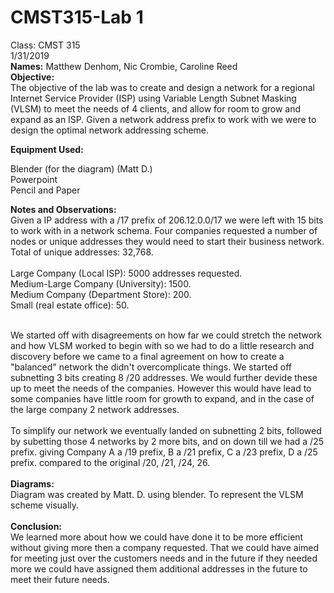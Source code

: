 # CMST315-Lab 1
Class: CMST 315<br>
1/31/2019<br>
<b>Names:</b> Matthew Denhom, Nic Crombie, Caroline Reed<br>
<b>Objective:</b><br> The objective of the lab was to create and design a network for a regional Internet Service Provider (ISP) using Variable Length Subnet Masking (VLSM) to meet the needs of 4 clients, and allow for room to grow and expand as an ISP. Given a network address prefix to work with we were to design the optimal network addressing scheme.

<b>Equipment Used:</b><br>

Blender (for the diagram) (Matt D.)<br>
Powerpoint <br>
Pencil and Paper <br>

<b>Notes and Observations:</b><br> Given a IP address with a /17 prefix of 206.12.0.0/17 we were left with 15 bits to work with in a network schema. Four companies requested a number of nodes or unique addresses they would need to start their business network.<br>
Total of unique addresses: 32,768.<br><br>
Large Company (Local ISP): 5000 addresses requested.<br>
Medium-Large Company (University): 1500.<br>
Medium Company (Department Store): 200.<br>
Small (real estate office): 50.<br><br>

We started off with disagreements on how far we could stretch the network and how VLSM worked to begin with so we had to do a little research and discovery before we came to a final agreement on how to create a "balanced" network the didn't overcomplicate things. We started off subnetting 3 bits creating 8 /20 addresses. We would further devide these up to meet the needs of the companies. However this would have lead to some companies have little room for growth to expand, and in the case of the large company 2 network addresses.
<br><br>
To simplify our network we eventually landed on subnetting 2 bits, followed by subetting those 4 networks by 2 more bits, and on down till we had a /25 prefix. giving Company A a /19 prefix, B a /21 prefix, C a /23 prefix, D a /25 prefix. compared to the original /20, /21, /24, 26.
<br><br>
<b>Diagrams:</b><br> Diagram was created by Matt. D. using blender. To represent the VLSM scheme visually.
<br><br>
<b>Conclusion:</b><br> We learned more about how we could have done it to be more efficient without giving more then a company requested. That we could have aimed for meeting just over the customers needs and in the future if they needed more we could have assigned them additional addresses in the future to meet their future needs. 
